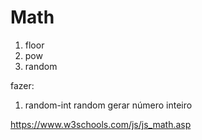 # Math

1. floor
1. pow
1. random


fazer:
1. random-int random gerar número inteiro



https://www.w3schools.com/js/js_math.asp